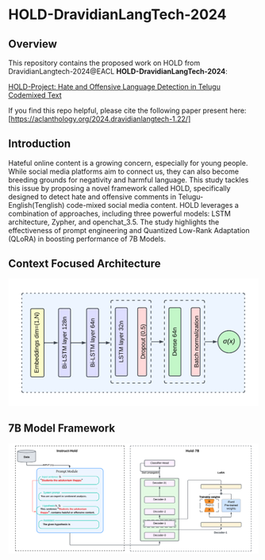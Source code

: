 # HOLD-DravidianLangTech-2024
## Overview

This repository contains the proposed work on HOLD from DravidianLangtech-2024@EACL **HOLD-DravidianLangTech-2024**:

[HOLD-Project: Hate and Offensive Language Detection in Telugu Codemixed Text]()


If you find this repo helpful, please cite the following paper present here:
[https://aclanthology.org/2024.dravidianlangtech-1.22/]

## Introduction
Hateful online content is a growing concern, especially for young people. While social media
platforms aim to connect us, they can also become breeding grounds for negativity and harmful language. This study tackles this issue by
proposing a novel framework called HOLD,
specifically designed to detect hate and offensive comments in Telugu-English(Tenglish) code-mixed
social media content. HOLD leverages a
combination of approaches, including three
powerful models: LSTM architecture, Zypher,
and openchat_3.5. The study highlights the
effectiveness of prompt engineering and Quantized Low-Rank Adaptation (QLoRA) in boosting performance of 7B Models.

## Context Focused Architecture

![Hold-Project-Framework](https://github.com/Sai-Kartheek-Reddy/Hold-DravidianLangTech-2024/blob/master/code/context-focused/Context%20Focused%20Architecture.png)


## 7B Model Framework
![Hold-Project-Framework](https://github.com/Sai-Kartheek-Reddy/Hold-DravidianLangTech-2024/blob/master/code/7Bs/Hold-Framework.png)
